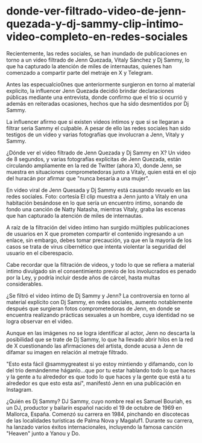 # donde-ver-filtrado-video-de-jenn-quezada-y-dj-sammy-clip-intimo-video-completo-en-redes-sociales

Recientemente, las redes sociales, se han inundado de publicaciones en torno a un video filtrado de Jenn Quezada, Vitaly Sánchez y Dj Sammy, lo que ha capturado la atención de miles de internautas, quienes han comenzado a compartir parte del metraje en X y Telegram.

Antes las especualcio0nes que anteriormente surgieron en torno al material explicito, la influencer Jenn Quezada decidió brindar declaraciones públicas mediante una entrevista, donde confirmo que el trio si ocurrió y además en reiteradas ocasiones, hechos que ha sido desmentidos por Dj Sammy.

La influencer afirmo que si existen videos íntimos y que si se llegaran a filtrar seria Sammy el culpable. A pesar de ello las redes sociales han sido testigos de un video y varias fotografías que involucran a Jenn, Vitaly y Sammy.

¿Dónde ver el video filtrado de Jenn Quezada y Dj Sammy en X?
Un video de 8 segundos, y varias fotografías explicitas de Jenn Quezada, están circulando ampliamente en la red de Twitter (ahora X), donde Jenn, se muestra en situaciones comprometedoras junto a Vitaly, quien está en el ojo del huracán por afirmar que "nunca besaría a una mujer".

En video viral de Jenn Quesada y Dj Sammy está causando revuelo en las redes sociales. Foto: cortesía
El clip muestra a Jenn junto a Vitaly en una habitación besándose en lo que sería un encuentro íntimo, sonando de fondo una canción de Natty Natasha, mientras Vitaly, graba las escenas que han capturado la atención de miles de internautas.

A raíz de la filtración del video íntimo han surgido múltiples publicaciones de usuarios en X que prometen compartir el contenido ingresando a un enlace, sin embargo, debes tomar precaución, ya que en la mayoría de los casos se trata de virus cibernético que intenta violentar la seguridad del usuario en el ciberespacio.

Cabe recordar que la filtración de videos, y todo lo que se refiera a material intimo divulgado sin el consentimiento previo de los involucrados es penado por la Ley, y podría incluir desde años de cárcel, hasta multas considerables.

¿Se filtró el video íntimo de Dj Sammy y Jenn?
La controversia en torno al material explícito con Dj Sammy, en redes sociales, aumento notablemente después que surgieran fotos comprometedoras de Jenn, en donde se encuentra realizando prácticas sexuales a un hombre, cuya identidad no se logra observar en el video.

Aunque en las imágenes no se logra identificar al actor, Jenn no descarta la posibilidad que se trate de Dj Sammy, lo que ha llevado abrir hilos en la red de X cuestionando las afirmaciones del artista, donde acusa a Jenn de difamar su imagen en relación al metraje filtrado.

"Esto esta fácil @sammygreatest si yo estoy mintiendo y difamando, con lo del trio demándenme háganlo...que por tu estar hablando todo lo que haces y la gente a tu alrededor es que todo lo que haces y la gente que está a tu alrededor es que esto esta así", manifestó Jenn en una publicación en Instagram.

¿Quién es Dj Sammy?
DJ Sammy, cuyo nombre real es Samuel Bouriah, es un DJ, productor y bailarín español nacido el 19 de octubre de 1969 en Mallorca, España. Comenzó su carrera en 1984, pinchando en discotecas de las localidades turísticas de Palma Nova y Magaluf1. Durante su carrera, ha lanzado varios éxitos internacionales, incluyendo la famosa canción "Heaven" junto a Yanou y Do.
